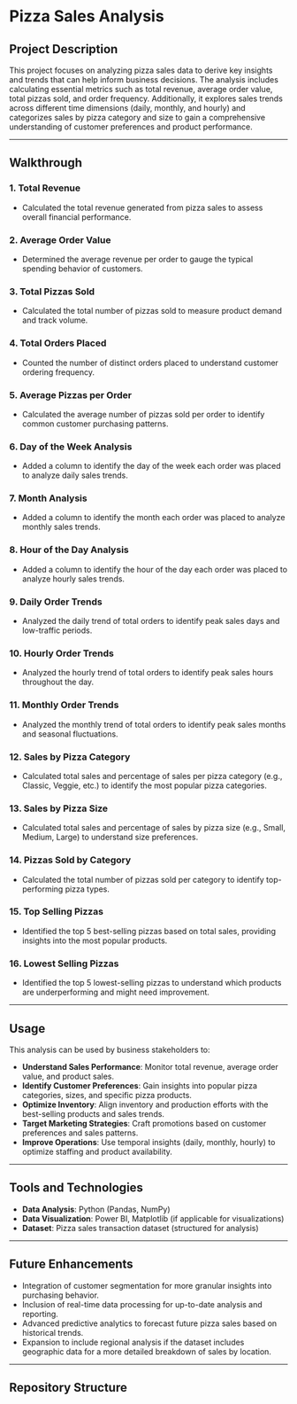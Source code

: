 # Pizza Sales Analysis

## Project Description

This project focuses on analyzing pizza sales data to derive key insights and trends that can help inform business decisions. The analysis includes calculating essential metrics such as total revenue, average order value, total pizzas sold, and order frequency. Additionally, it explores sales trends across different time dimensions (daily, monthly, and hourly) and categorizes sales by pizza category and size to gain a comprehensive understanding of customer preferences and product performance.

---

## Walkthrough

### 1. Total Revenue
- Calculated the total revenue generated from pizza sales to assess overall financial performance.

### 2. Average Order Value
- Determined the average revenue per order to gauge the typical spending behavior of customers.

### 3. Total Pizzas Sold
- Calculated the total number of pizzas sold to measure product demand and track volume.

### 4. Total Orders Placed
- Counted the number of distinct orders placed to understand customer ordering frequency.

### 5. Average Pizzas per Order
- Calculated the average number of pizzas sold per order to identify common customer purchasing patterns.

### 6. Day of the Week Analysis
- Added a column to identify the day of the week each order was placed to analyze daily sales trends.

### 7. Month Analysis
- Added a column to identify the month each order was placed to analyze monthly sales trends.

### 8. Hour of the Day Analysis
- Added a column to identify the hour of the day each order was placed to analyze hourly sales trends.

### 9. Daily Order Trends
- Analyzed the daily trend of total orders to identify peak sales days and low-traffic periods.

### 10. Hourly Order Trends
- Analyzed the hourly trend of total orders to identify peak sales hours throughout the day.

### 11. Monthly Order Trends
- Analyzed the monthly trend of total orders to identify peak sales months and seasonal fluctuations.

### 12. Sales by Pizza Category
- Calculated total sales and percentage of sales per pizza category (e.g., Classic, Veggie, etc.) to identify the most popular pizza categories.

### 13. Sales by Pizza Size
- Calculated total sales and percentage of sales by pizza size (e.g., Small, Medium, Large) to understand size preferences.

### 14. Pizzas Sold by Category
- Calculated the total number of pizzas sold per category to identify top-performing pizza types.

### 15. Top Selling Pizzas
- Identified the top 5 best-selling pizzas based on total sales, providing insights into the most popular products.

### 16. Lowest Selling Pizzas
- Identified the top 5 lowest-selling pizzas to understand which products are underperforming and might need improvement.

---

## Usage

This analysis can be used by business stakeholders to:

- **Understand Sales Performance**: Monitor total revenue, average order value, and product sales.
- **Identify Customer Preferences**: Gain insights into popular pizza categories, sizes, and specific pizza products.
- **Optimize Inventory**: Align inventory and production efforts with the best-selling products and sales trends.
- **Target Marketing Strategies**: Craft promotions based on customer preferences and sales patterns.
- **Improve Operations**: Use temporal insights (daily, monthly, hourly) to optimize staffing and product availability.

---

## Tools and Technologies

- **Data Analysis**: Python (Pandas, NumPy)
- **Data Visualization**: Power BI, Matplotlib (if applicable for visualizations)
- **Dataset**: Pizza sales transaction dataset (structured for analysis)

---

## Future Enhancements

- Integration of customer segmentation for more granular insights into purchasing behavior.
- Inclusion of real-time data processing for up-to-date analysis and reporting.
- Advanced predictive analytics to forecast future pizza sales based on historical trends.
- Expansion to include regional analysis if the dataset includes geographic data for a more detailed breakdown of sales by location.

---

## Repository Structure

